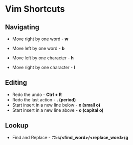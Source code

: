 # Vim Shortcuts

## Navigating

* Move right by one word - **w**
* Move left by one word - **b**

* Move left by one character - **h**
* Move right by one character - **l**

## Editing

* Redo the undo - **Ctrl + R**
* Redo the last action - **. (period)**
* Start insert in a new line below - **o (small o)**
* Start insert in a new line above - **o (capital o)**

## Lookup

* Find and Replace - **:%s/<find_word>/<replace_word>/g**
